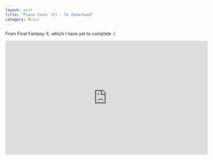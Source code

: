 ```yaml
---
layout: post
title: "Piano Cover (2) - To Zanarkand"
category: Music
---
```


From Final Fantasy X, which I have yet to complete :/
<iframe width="640" height="360" src="https://www.youtube.com/embed/ZUacVMT7fFs" frameborder="0" allowfullscreen></iframe>
